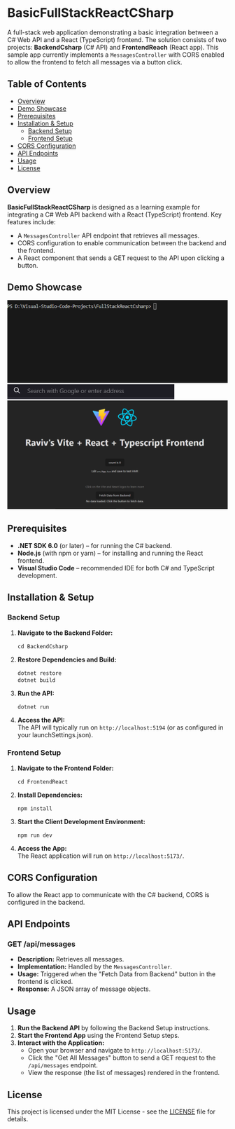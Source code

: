 # BasicFullStackReactCSharp

A full-stack web application demonstrating a basic integration between a C# Web API and a React (TypeScript) frontend. The solution consists of two projects: **BackendCsharp** (C# API) and **FrontendReach** (React app). This sample app currently implements a `MessagesController` with CORS enabled to allow the frontend to fetch all messages via a button click.

## Table of Contents

- [Overview](#overview)
- [Demo Showcase](#demo-showcase)
- [Prerequisites](#prerequisites)
- [Installation & Setup](#installation--setup)
  - [Backend Setup](#backend-setup)
  - [Frontend Setup](#frontend-setup)
- [CORS Configuration](#cors-configuration)
- [API Endpoints](#api-endpoints)
- [Usage](#usage)
- [License](#license)

## Overview

**BasicFullStackReactCSharp** is designed as a learning example for integrating a C# Web API backend with a React (TypeScript) frontend. Key features include:

- A `MessagesController` API endpoint that retrieves all messages.
- CORS configuration to enable communication between the backend and the frontend.
- A React component that sends a GET request to the API upon clicking a button.

## Demo Showcase

![BasicFullStackReactCsharp-Run-Setup](Demo-Clips/BasicFullStackReactCsharp-Run-Setup.gif)
![BasicFullStackReactCsharp-Going-To-URL](Demo-Clips/BasicFullStackReactCsharp-Going-To-URL.gif)
![BasicFullStackReactCsharp-Showcase-Fetch-Data-From-Backend](Demo-Clips/BasicFullStackReactCsharp-Showcase-Fetch-Data-From-Backend.gif)

## Prerequisites

- **.NET SDK 6.0** (or later) – for running the C# backend.
- **Node.js** (with npm or yarn) – for installing and running the React frontend.
- **Visual Studio Code** – recommended IDE for both C# and TypeScript development.

## Installation & Setup

### Backend Setup

1. **Navigate to the Backend Folder:**

       cd BackendCsharp

2. **Restore Dependencies and Build:**

       dotnet restore
       dotnet build

3. **Run the API:**

       dotnet run

4. **Access the API:**  
   The API will typically run on `http://localhost:5194` (or as configured in your launchSettings.json).

### Frontend Setup

1. **Navigate to the Frontend Folder:**

       cd FrontendReact

2. **Install Dependencies:**

       npm install

3. **Start the Client Development Environment:**

       npm run dev

4. **Access the App:**  
   The React application will run on `http://localhost:5173/`.

## CORS Configuration

To allow the React app to communicate with the C# backend, CORS is configured in the backend.

## API Endpoints

### GET /api/messages

- **Description:** Retrieves all messages.
- **Implementation:** Handled by the `MessagesController`.
- **Usage:** Triggered when the "Fetch Data from Backend" button in the frontend is clicked.
- **Response:** A JSON array of message objects.

## Usage

1. **Run the Backend API** by following the Backend Setup instructions.
2. **Start the Frontend App** using the Frontend Setup steps.
3. **Interact with the Application:**
   - Open your browser and navigate to `http://localhost:5173/`.
   - Click the "Get All Messages" button to send a GET request to the `/api/messages` endpoint.
   - View the response (the list of messages) rendered in the frontend.

## License

This project is licensed under the MIT License - see the [LICENSE](LICENSE) file for details.
